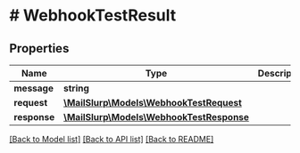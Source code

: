 # # WebhookTestResult

## Properties

Name | Type | Description | Notes
------------ | ------------- | ------------- | -------------
**message** | **string** |  | [optional] 
**request** | [**\MailSlurp\Models\WebhookTestRequest**](WebhookTestRequest) |  | 
**response** | [**\MailSlurp\Models\WebhookTestResponse**](WebhookTestResponse) |  | 

[[Back to Model list]](../../README#documentation-for-models) [[Back to API list]](../../README#documentation-for-api-endpoints) [[Back to README]](../../README)


